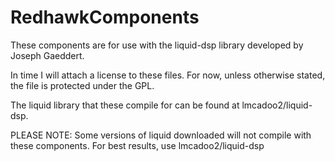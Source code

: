 # RedhawkComponents

These components are for use with the liquid-dsp library developed by Joseph Gaeddert.

In time I will attach a license to these files. For now, unless otherwise stated, the file is protected under the GPL.

The liquid library that these compile for can be found at lmcadoo2/liquid-dsp.

PLEASE NOTE: Some versions of liquid downloaded will not compile with these components. For best results, use lmcadoo2/liquid-dsp
